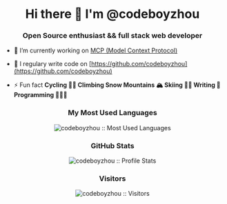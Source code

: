 <h1 align="center">Hi there 👋 I'm @codeboyzhou</h1>
<h3 align="center">Open Source enthusiast && full stack web developer</h3>

- 🔭&nbsp;I’m currently working on [MCP (Model Context Protocol)](https://github.com/modelcontextprotocol)

- 📝&nbsp;I regulary write code on [https://github.com/codeboyzhou](https://github.com/codeboyzhou)

- ⚡&nbsp;Fun fact **Cycling 🚴🏻 Climbing Snow Mountains 🏔 Skiing 🏂🏻 Writing 📖 Programming 👨🏻‍💻**

<!-- top langs -->
<h3 align="center">My Most Used Languages</h3>
<p align="center">
  <img src="https://github-readme-stats.vercel.app/api/top-langs/?username=codeboyzhou&langs_count=10&theme=tokyonight" alt="codeboyzhou :: Most Used Languages"/>
</p>

<!-- github stats -->
<h3 align="center">GitHub Stats</h3>
<p align="center">
  <img src="https://github-readme-stats.vercel.app/api?username=codeboyzhou&show_icons=true&theme=synthwave" alt="codeboyzhou :: Profile Stats"/>
</p>

<!-- visitors -->
<h3 align="center">Visitors</h3>
<p align="center">
  <img src="https://profile-counter.glitch.me/{codeboyzhou}/count.svg" alt="codeboyzhou :: Visitors"/>
</p>

<!--

Here are some ideas to get you started:

- 🔭 I’m currently working on ...
- 🌱 I’m currently learning ...
- 👯 I’m looking to collaborate on ...
- 🤔 I’m looking for help with ...
- 💬 Ask me about ...
- 📫 How to reach me: ...
- 😄 Pronouns: ...
- ⚡ Fun fact: ...

-->
